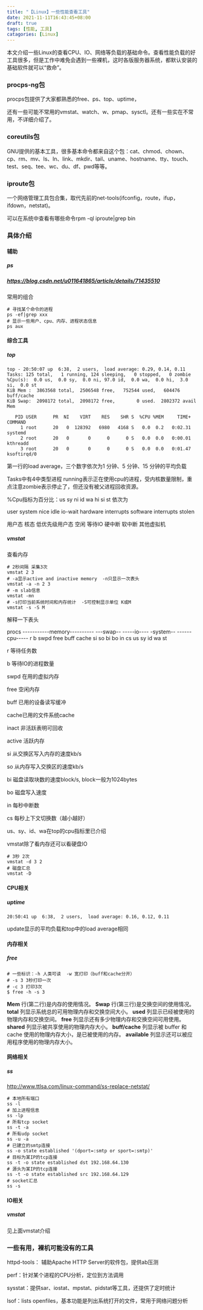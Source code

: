 ```yaml
---
title: "【Linux】一些性能查看工具"
date: 2021-11-11T16:43:45+08:00
draft: true
tags: [性能, 工具]
catagories: [Linux]
---
```


本文介绍一些Linux的查看CPU、IO、网络等负载的基础命令。查看性能负载的好工具很多，但是工作中难免会遇到一些裸机，这时各版服务器系统，都默认安装的基础软件就可以“救命”。

### procps-ng包

procps包提供了大家都熟悉的free、ps、top、uptime，

还有一些可能不常用的vmstat、watch、w、pmap、sysctl。还有一些实在不常用，不详细介绍了。



### coreutils包

GNU提供的基本工具，很多基本命令都来自这个包：cat、chmod、chown、cp、rm、mv、ls、ln、link、mkdir、tail、uname、hostname、tty、touch、test、seq、tee、wc、du、df、pwd等等。



### iproute包

一个网络管理工具包合集，取代先前的net-tools(ifconfig，route，ifup，ifdown，netstat)。

可以在系统中查看有哪些命令rpm -ql iproute|grep bin





### 具体介绍

#### 辅助

##### ps

##### https://blog.csdn.net/u011641865/article/details/71435510

常用的组合

```
# 寻找某个命令的进程
ps -ef|grep xxx
# 显示一些用户、cpu、内存、进程状态信息
ps aux

```



#### 综合工具

##### top

```
top - 20:50:07 up  6:38,  2 users,  load average: 0.29, 0.14, 0.11
Tasks: 125 total,   1 running, 124 sleeping,   0 stopped,   0 zombie
%Cpu(s):  0.0 us,  0.0 sy,  0.0 ni, 97.0 id,  0.0 wa,  0.0 hi,  3.0 si,  0.0 st
KiB Mem :  3863568 total,  2506548 free,   752544 used,   604476 buff/cache
KiB Swap:  2098172 total,  2098172 free,        0 used.  2802372 avail Mem 

   PID USER      PR  NI    VIRT    RES    SHR S  %CPU %MEM     TIME+ COMMAND                                    
     1 root      20   0  128392   6980   4168 S   0.0  0.2   0:02.31 systemd                                    
     2 root      20   0       0      0      0 S   0.0  0.0   0:00.01 kthreadd                                   
     3 root      20   0       0      0      0 S   0.0  0.0   0:01.47 ksoftirqd/0
```

第一行的load average，三个数字依次为1 分钟、5 分钟、15 分钟的平均负载

Tasks中有4中类型进程 running表示正在使用cpu的进程，受内核数量限制，重点注意zombie表示停止了，但还没有被父进程回收资源。

%Cpu指标为百分比：us  sy  ni  id  wa  hi  si  st 依次为

user  system  nice  idle  io-wait   hardware interrupts   software interrupts   stolen

用户态 核态 低优先级用户态 空闲 等待IO 硬中断 软中断  其他虚拟机



##### vmstat

查看内存

```shell
# 2秒间隔 采集3次
vmstat 2 3
# -a显示active and inactive memory  -n只显示一次表头
vmstat -a -n 2 3
# -m slab信息
vmstat -mn
# -s打印当前系统时间和内存统计  -S可控制显示单位 K或M
vmstat -s -S M
```

解释一下表头

procs -----------memory---------- ---swap-- -----io---- -system-- ------cpu-----
 r  b   swpd   free   buff  cache   si   so    bi    bo   in   cs us sy id wa st

r 等待任务数

b 等待IO的进程数量

swpd 在用的虚拟内存

free 空闲内存

buff 已用的设备读写缓冲

cache已用的文件系统cache

inact 非活跃表明可回收

active 活跃内存

si 从交换区写入内存的速度kb/s

so 从内存写入交换区的速度kb/s

bi 磁盘读取块数的速度block/s, block一般为1024bytes

bo 磁盘写入速度

in 每秒中断数

cs 每秒上下文切换数（越小越好）

us、sy、id、wa在top的cpu指标里已介绍



vmstat除了看内存还可以看硬盘IO

```shell
# 3秒 2次
vmstat -d 3 2
# 磁盘汇总
vmstat -D
```



#### CPU相关

##### uptime

```shell
20:50:41 up  6:38,  2 users,  load average: 0.16, 0.12, 0.11
```

update显示的平均负载和top中的load average相同



#### 内存相关

##### free

```shell
# 一些标识：-h 人类可读  -w 宽打印（buff和cache分开）
# -s 3 3秒打印一次
# -c 3 打印3次
$ free -h -s 3
```

**Mem** 行(第二行)是内存的使用情况。
**Swap** 行(第三行)是交换空间的使用情况。
**total** 列显示系统总的可用物理内存和交换空间大小。
**used** 列显示已经被使用的物理内存和交换空间。
**free** 列显示还有多少物理内存和交换空间可用使用。
**shared** 列显示被共享使用的物理内存大小。
**buff/cache** 列显示被 buffer 和 cache 使用的物理内存大小，是已被使用的内存。
**available** 列显示还可以被应用程序使用的物理内存大小。



#### 网络相关

##### ss

http://www.ttlsa.com/linux-command/ss-replace-netstat/

```shell
# 本地所有端口
ss -l
# 加上进程信息
ss -lp
# 所有tcp socket
ss -t -a
# 所有udp socket
ss -u -a
# 已建立的smtp连接
ss -o state established '(dport=:smtp or sport=:smtp)'
# 目标为某IP的tcp连接
ss -t -o state established dst 192.168.64.130
# 源头为某IP的tcp连接
ss -t -o state established src 192.168.64.129
# socket汇总
ss -s
```



#### IO相关

##### vmstat

见上面vmstat介绍





### 一些有用，裸机可能没有的工具

httpd-tools： 辅助Apache HTTP Server的软件包，提供ab压测

perf：针对某个进程的CPU分析，定位到方法调用

sysstat：提供sar、iostat、mpstat、pidstat等工具，还提供了定时统计

lsof：lists openfiles，基本功能是列出系统打开的文件，常用于网络问题分析

